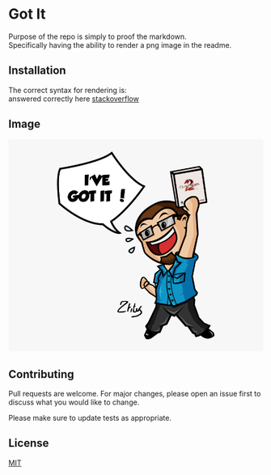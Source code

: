 # Got It

Purpose of the repo is simply to proof the markdown.  
Specifically having the ability to render a png image in the readme.

## Installation

The correct syntax for rendering is:  
answered correctly here
[stackoverflow](https://stackoverflow.com/a/13063862/6137740)


## Image  
![](images/got-it.png?raw=true)

## Contributing
Pull requests are welcome. For major changes, please open an issue first to discuss what you would like to change.

Please make sure to update tests as appropriate.

## License
[MIT](https://choosealicense.com/licenses/mit/)
